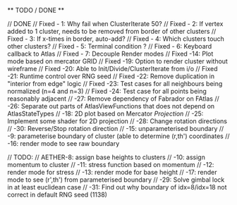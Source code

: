 ﻿** TODO / DONE **

  // DONE 
  // Fixed - 1: Why fail when ClusterIterate 50?
  // Fixed - 2: If vertex added to 1 cluster, needs to be removed from border of other clusters
  // Fixed - 3: If x-times in border, auto-add?
  // Fixed - 4: Which clusters touch other clusters?
  // Fixed - 5: Terminal condition ?
  // Fixed - 6: Keyboard callback to Atlas
  // Fixed - 7: Decouple Render modes
  // Fixed -14: Plot mode based on mercator GRID 
  // Fixed -19: Option to render cluster without wireframe 
  // Fixed -20: Able to Init/Divide/ClusterIterate from i/o
  // Fixed -21: Runtime control over RNG seed
  // Fixed -22: Remove duplication in "interior from edge" logic
  // Fixed -23: Test cases for all neighbours being normalized (n=4 and n=3)
  // Fixed -24: Test case for all points being reasonably adjacent
  //	   -27: Remove dependency of Fabrador on FAtlas
  //       -26: Separate out parts of AtlasViewFunctions that does not depend on AtlasStateTypes
  //       -18: 2D plot based on Mercator *Projection*
  //       -25: Implement some shader for 2D projection
  //       -28: Change rotation directions
  //       -30: Reverse/Stop rotation direction
  //       -15: unparameterised boundary
  //       -9:  parameterise boundary of cluster (able to determine (r,th') coordinates
  //       -16: render mode to see raw boundary

  // TODO:
  // AETHER-8:  assign base heights to clusters
  //       -10: assign momentum to cluster
  //       -11: stress function based on momentum
  //       -12: render mode for stress
  //       -13: render mode for base height
  //       -17: render mode to see (r',th') from parameterised boundary
  //       -29: Solve gimbal lock in at least euclidean case
  //       -31: Find out why boundary of idx=8/idx=18 not correct in default RNG seed (1138)







